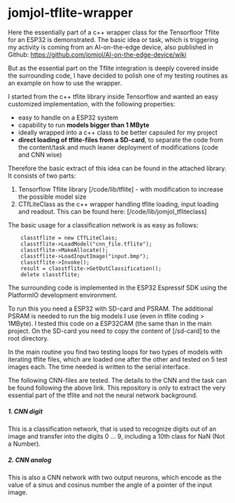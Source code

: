 # jomjol-tflite-wrapper
Here the essentially part of a c++ wrapper class for the Tensorfloor Tflite for an ESP32 is demonstrated. The basic idea or task, which is triggering my activity is coming from an AI-on-the-edge device, also published in Github: https://github.com/jomjol/AI-on-the-edge-device/wiki

But as the essential part on the Tflite integration is deeply covered inside the surrounding code, I have decided to polish one of my testing routines as an example on how to use the wrapper.

I started from the c++ tflite library inside Tensorflow and wanted an easy customized implementation, with the following properties:
* easy to handle on a ESP32 system
* capability to run **models bigger than 1 MByte**
* ideally wrapped into a c++ class to be better capsuled for my project
* **direct loading of tflite-files from a SD-card**, to separate the code from the content/task and much leaner deployment of modifications (code and CNN wise)

Therefore the basic extract of this idea can be found in the attached library. It consists of two parts:

1.  Tensorflow Tflite library [/code/lib/tflite] - with modification to increase the possible model size
2. CTfLiteClass as the c++ wrapper handling tflite loading, input loading and readout. This can be found here: [/code/lib/jomjol_tfliteclass]

The basic usage for a classification network is as easy as follows:

        classtflite = new CTfLiteClass; 
        classtflite->LoadModel("cnn_file.tflite"); 
        classtflite->MakeAllocate();  
        classtflite->LoadInputImage("input.bmp");
        classtflite->Invoke();
        result = classtflite->GetOutClassification();
        delete classtflite;



The surrounding code is implemented in the ESP32 Espressif SDK using the PlatformIO development environment.

To run this you need a ESP32 with SD-card and PSRAM. The  additional PSRAM is needed to run the big models I use (even in tflite coding > 1MByte). I tested this code on a ESP32CAM (the same than in the main project. On the SD-card you need to copy the content of [/sd-card] to the root directory.



In the main routine you find two testing loops for two types of models with iterating tflite files, which are loaded one after the other and tested on 5 test images each. The time needed is written to the serial interface.



The following CNN-files are tested. The details to the CNN and the task can be found following the above link. This repository is only to extract the very essential part of the tflite and not the neural network background.



##### 1. CNN digit

This is a classification network, that is used to recognize digits out of an image and transfer into the digits 0 ... 9, including a 10th class for NaN (Not a Number).
##### 2. CNN analog
This is also a CNN network with two output neurons, which encode as the value of a sinus and cosinus number the angle of a pointer of the input image.

